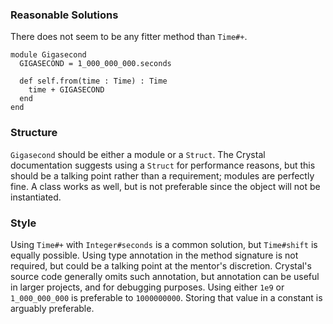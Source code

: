 ### Reasonable Solutions

There does not seem to be any fitter method than `Time#+`.

```crystal
module Gigasecond
  GIGASECOND = 1_000_000_000.seconds

  def self.from(time : Time) : Time
    time + GIGASECOND
  end
end
```

### Structure

`Gigasecond` should be either a module or a `Struct`. The Crystal documentation suggests using a `Struct` for performance reasons, but this should be a talking point rather than a requirement; modules are perfectly fine. A class works as well, but is not preferable since the object will not be instantiated.

### Style

Using `Time#+` with `Integer#seconds` is a common solution, but `Time#shift` is equally possible. Using type annotation in the method signature is not required, but could be a talking point at the mentor's discretion. Crystal's source code generally omits such annotation, but annotation can be useful in larger projects, and for debugging purposes. Using either `1e9` or `1_000_000_000` is preferable to `1000000000`. Storing that value in a constant is arguably preferable.

